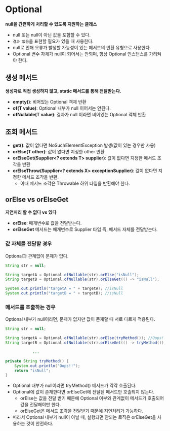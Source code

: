 # Optional

**null을 간편하게 처리할 수 있도록 지원하는 클래스**

* null 또는 null이 아닌 값을 포함할 수 있다.
* `결과 없음`을 표현할 필요가 있을 때 사용한다.
* null로 인해 오류가 발생할 가능성이 있는 메서드의 반환 유형으로 사용한다.
* Optional 변수 자체가 null이 되어서는 안되며, 항상 Optional 인스턴스를 가리켜야 한다.

## 생성 메서드

**생성자로 직접 생성하지 않고, static 메서드를 통해 전달받는다.**

* **empty()**: 비어있는 Optional 객체 반환
* **of(T value)**: Optional 내부가 null 이어서는 안된다.
* **ofNullable(T value)**: 결과가 null 이라면 비어있는 Optional 객체 반환

## 조회 메서드

* **get()**: 값이 없다면 NoSuchElementException 발생(값이 있는 경우만 사용)
* **orElse(T other)**: 값이 없다면 지정한 other 반환
* **orElseGet(Supplier<? extends T> supplier)**: 값이 없다면 지정한 메서드 조각을 반환
* **orElseThrow(Supplier<? extends X> exceptionSupplier)**: 값이 없다면 지정한 메서드 조각을 반환.
  * 이때 메서드 조각은 Throwable 하위 타입을 반환해야 한다.

## orElse vs orElseGet

**지연처리 할 수 없다 vs 있다**

* **orElse**: 매개변수로 값을 전달받는다.
* **orElseGet** 메서드는 매개변수로 Supplier 타입 즉, 메서드 자체를 전달받는다.

### 값 자체를 전달할 경우

Optional과 관계없이 문제가 없다.

```java
String str = null;

String targetA = Optional.ofNullable(str).orElse("isNull");
String targetB = Optional.ofNullable(str).orElseGet(() -> "isNull");

System.out.println("targetA = " + targetA); //isNull
System.out.println("targetB = " + targetB); //isNull
```

### 메서드를 호출하는 경우

Optional 내부가 null이라면, 문제가 없지만 값이 존재할 때 서로 다르게 적용된다.

```java
String str = null;

String targetA = Optional.ofNullable(str).orElse(tryMethod()); //Oops!!
String targetB = Optional.ofNullable(str).orElseGet(() -> tryMethod()); //Oops!!

            ...

private String tryMethod() {
    System.out.println("Oops!!");
    return "isNull";
}
```

* Optional 내부가 null이라면 tryMethod() 메서드가 각각 호출된다.
* Optional에 값이 존재한다면 orElseGet에 전달된 메서드만 호출되지 않는다.
  * orElse는 값을 전달 받기 때문에 Optional 여부와 관계없이 메서드가 호출되어 값을 전달해야만 한다.
  * orElseGet은 메서드 조각을 전달받기 때문에 지연처리가 가능하다.
* 따라서 Optional 내부가 null이 아닐 때, 실행되면 안되는 로직은 orElseGet을 사용하는 것이 안전하다.